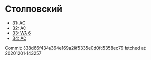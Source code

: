 # Столповский
- [31: AC](31.md)
- [32: AC](32.md)
- [33: WA 6](33.md)
- [34: AC](34.md)

Commit: 838d66f434a364e169a28f5335e0d0fd5358ec79
 fetched at: 20201201-143257
